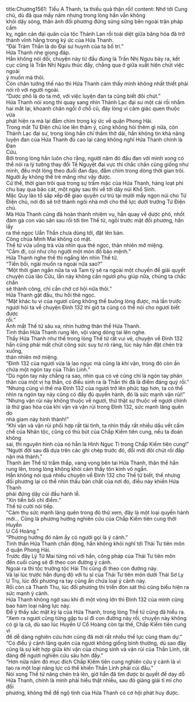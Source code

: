 title:Chương1561: Tiểu A Thanh, ta thiếu quả thận rồi!
content:
Nhớ tới Cung chủ, dù đã qua mấy năm nhưng trong lòng hắn vẫn không<br>khỏi dậy sóng, thân ảnh đối phương đứng sừng sững bên ngoài trận pháp cấm<br>kỵ, ngăn cản đại quân của tộc Thánh Lan rồi toái diệt giữa băng hỏa đã trở<br>thành vĩnh hằng trong ký ức của Hứa Thanh.<br>“Đài Trảm Thần là do Đại sư huynh của ta bố trí.”<br>Hứa Thanh nhẹ giọng đáp.<br>Hắn không nói dối, chuyện này từ đầu đúng là Trần Nhị Ngưu bày ra, kết<br>cục cũng là Trần Nhị Ngưu thúc đẩy, chẳng qua ở giữa xuất hiện chút việc ngoài<br>ý muốn mà thôi.<br>Còn chân tướng thế nào thì Hứa Thanh cảm thấy mình không nhất thiết phải<br>nói rõ với người ngoài.<br>“Dược phô là do ta mở, với việc luyện đan ta cũng biết đôi chút.”<br>Hứa Thanh nói xong thì quay sang nhìn Thánh Lạc đại sư một cái rồi nhắm<br>hai mắt lại, khoanh chân ngồi ở chỗ cũ, đáy lòng vì cảm giác quen thuộc vừa<br>phát hiện ra mà lại đắm chìm trong ký ức về quận Phong Hải.<br>Trong mắt Tứ Điện chủ lóe lên thâm ý, cũng không hỏi thêm gì nữa, còn<br>Thánh Lạc đại sư, trong lòng hắn chỉ thầm thở dài, hắn không tin khả năng<br>luyện đan của Hứa Thanh đủ cao lại càng không nghĩ Hứa Thanh chính là Đan<br>Cửu.<br>Bởi trong lòng hắn luôn cho rằng, người năm đó đấu đan với mình xong có<br>thể nói ra lý tưởng thay đổi Tế Nguyệt đại vực thì chắc chắn cũng giống như<br>mình, đều một lòng theo đuổi đan đạo, đắm chìm trong dòng thời gian trôi.<br>Người ấy không thể trẻ măng như vậy được.<br>Cứ thế, thời gian trôi qua trong sự trầm mặc của Hứa Thanh, hàng loạt phi<br>chu bay qua bão cát, một ngày sau thì về tới dãy núi Khổ Sinh.<br>Mặc Quy lão tổ sắp xếp để giao quyền cư trú tại mười mấy ngọn núi cho Tứ<br>Điện chủ, nơi đó sẽ trở thành ngôi nhà mới cho thế lực dưới trướng Tứ Điện<br>chủ.<br>Mà Hứa Thanh cũng đã hoàn thành nhiệm vụ, hắn quay về dược phô, nhốt<br>đám gà con vào sân sau rồi tới tìm Thế tử, ngồi trước mặt đối phương, hắn lấy<br>ra thẻ ngọc Uẩn Thần chưa dùng tới, đặt lên bàn.<br>Công chúa Minh Mai không có mặt.<br>Thế tử vừa uống trà vừa nhìn qua thẻ ngọc, thản nhiên mở miệng.<br>“Cầm đi, coi như cho người một món đồ bảo mệnh.”<br>Hứa Thanh nghe thế thì ngẩng lên nhìn Thế tử.<br>“Tiền bối, ngài muốn ra ngoài nữa sao?”<br>“Một thời gian ngắn nữa ta và Tam tỷ sẽ ra ngoài một chuyến để giải quyết<br>chuyện của lão Cửu, lần này không cần ngươi phụ giúp nữa, chúng ta chắc chắn<br>sẽ thành công, chỉ cần chờ cơ hội nữa thôi.”<br>Hứa Thanh gật đầu, thu hồi thẻ ngọc.<br>“Mặt khác tu vi của ngươi cũng không thể buông lỏng được, mà lần trước<br>ngươi hỏi ta về chuyện Đinh 132 thì giờ ta cũng có thể nói cho ngươi biết được<br>rồi.”<br>Ánh mắt Thế tử sâu xa, nhìn hướng thân thể Hứa Thanh.<br>Tinh thần Hứa Thanh rung lên, vội vàng dỏng tai lên nghe.<br>Thấy Hứa Thanh như thế trong lòng Thế tử rất vui vẻ, chuyện về Đinh 132<br>hắn cũng phải mất chút công sức suy tư rõ ràng, lúc này hắn đặt chén trà xuống,<br>thản nhiên mở miệng.<br>“Đinh 132 của ngươi vừa là lao ngục mà cũng là khí vận, trong đó còn ẩn<br>chứa một ngón tay của Thần Linh.”<br>“Dù ngón tay này chẳng ra sao, nhìn qua có vẻ cũng chỉ là ngón tay phân<br>thân của một vị hạ thần, có điều sinh ra là Thần thì đã là điểm đáng quý rồi.”<br>“Nhưng cũng vì thế mà Đinh 132 của ngươi trở lên phức tạp hơn, ta có thể<br>nhìn ra ngón tay này cũng có đầy đủ quyền hành, đó là sức mạnh vận rủi!”<br>“Nhưng vận rủi này không thuộc về ngươi, thứ thật sự thuộc về ngươi chính<br>là thứ giao hòa của khí vận và vận rủi trong Đinh 132, sức mạnh lãng quên do<br>nhà giam này hình thành!”<br>“Khí vận và vận rủi phối hợp rất tài tình, ta nhìn thấy rất nhiều dấu vết cấm<br>chế của Nhân tộc, cũng có thủ bút của Chấp Kiếm tiên cung, nếu ta đoán không<br>sai, thì nguyên hình của nó hẳn là Hình Ngục Ti trong Chấp Kiếm tiên cung!”<br>“Người đời sau đã dựa trên các ghi chép trước đó, đổi mới đôi chút rồi đắp<br>nặn mà thành.”<br>Thanh âm Thế tử trầm thấp, vang vọng bên tai Hứa Thanh, thân thể hắn<br>rung lên, trong lòng không khỏi cảm thấy tôn kính vô ngần.<br>Hắn không nói quá nhiều chuyện về Đinh 132 cho Thế tử biết, thế nhưng<br>đối phương lại có thể nhìn thấu bản chất của nơi đó, điều này khiến Hứa Thanh<br>phải đứng dậy cúi đầu hành lễ.<br>“Xin tiền bối chỉ điểm.”<br>Thế tử cười nói tiếp.<br>“Cảm thụ sức mạnh lãng quên trong đó thử xem, đây là một loại quyền hành<br>mới... Cũng là phương hướng nghiên cứu của Chấp Kiếm tiên cung thời Huyền<br>U Cổ Hoàng.”<br>“Phương hướng đó năm ấy có người gọi là ý cảnh.”<br>Tinh thần Hứa Thanh chấn động, hắn không khỏi nghĩ tới Thái Tư tiên môn<br>ở quận Phong Hải.<br>Trước đây Lý Tử Mai từng nói với hắn, công pháp của Thái Tư tiên môn<br>đến cuối cùng sẽ đi theo con đường ý cảnh.<br>Ngoài ra thì tộc trưởng tộc Hải Thi cũng đi theo con đường này.<br>Vả lại lúc trước hắn đụng độ với tu sĩ của Thái Tư tiên môn dưới Thái Sơ Ly<br>U Trụ, lúc đối phương ra tay cũng ẩn chứa loại ý cảnh này.<br>Rồi còn cả Thanh Thu, lúc đối phương thi triển đòn sát thủ cũng biểu hiện ra<br>sức mạnh ý cảnh.<br>Hứa Thanh không ngờ sau khi đi một vòng lớn thì Đinh 132 của mình cũng<br>bao hàm loại năng lực này.<br>Để ý thấy sắc mặt kỳ lạ của Hứa Thanh, trong lòng Thế tử cũng đã hiểu ra.<br>“Xem ra ngươi cũng từng gặp tu sĩ đi con đường này rồi, chuyện này không<br>có gì lạ cả, dù sao lúc Huyền U Cổ Hoàng còn tại thế, Chấp Kiếm tiên cung vì<br>để dễ dàng nghiên cứu hơn cũng đã mời rất nhiều thế lực cùng tham dự.”<br>“Có điều ý cảnh lãng quên của ngươi không giống bình thường, dù sao đây<br>cũng là sự kết hợp giữa khí vận của chúng sinh và vận rủi của Thần Linh, rất<br>đáng để ngươi nghiên cứu sâu hơn đấy.”<br>“Hơn nữa năm đó mục đích Chấp Kiếm tiên cung nghiên cứu ý cảnh là vì<br>tạo ra một loại năng lực có thể khiến Thần Linh phải cúi đầu.”<br>Nói xong Thế tử nâng chén trà lên, giờ hắn đã tìm được bí quyết để dạy dỗ<br>Hứa Thanh, chính là mình phải hiểu thật nhiều, sau đó giảng giải tỉ mỉ cho đối<br>phương, không thể để ngộ tính của Hứa Thanh có cơ hội phát huy được.